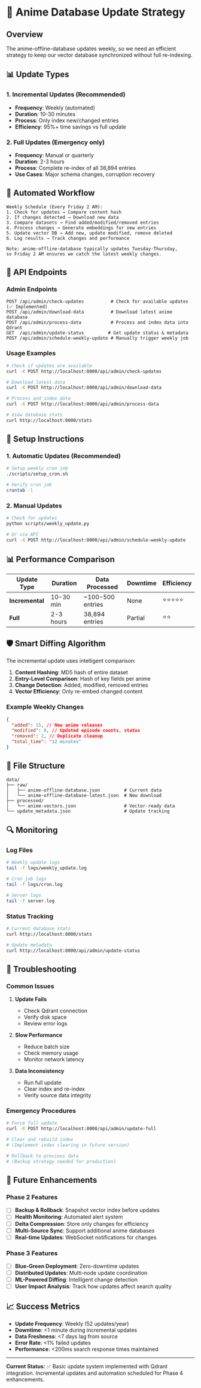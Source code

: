 # 🔄 Anime Database Update Strategy

## Overview

The anime-offline-database updates weekly, so we need an efficient strategy to keep our vector database synchronized without full re-indexing.

## 📊 Update Types

### 1. **Incremental Updates** (Recommended)

- **Frequency**: Weekly (automated)
- **Duration**: 10-30 minutes
- **Process**: Only index new/changed entries
- **Efficiency**: 95%+ time savings vs full update

### 2. **Full Updates** (Emergency only)

- **Frequency**: Manual or quarterly
- **Duration**: 2-3 hours
- **Process**: Complete re-index of all 38,894 entries
- **Use Cases**: Major schema changes, corruption recovery

## 🤖 Automated Workflow

```
Weekly Schedule (Every Friday 2 AM):
1. Check for updates → Compare content hash
2. If changes detected → Download new data
3. Compare datasets → Find added/modified/removed entries
4. Process changes → Generate embeddings for new entries
5. Update vector DB → Add new, update modified, remove deleted
6. Log results → Track changes and performance

Note: anime-offline-database typically updates Tuesday-Thursday,
so Friday 2 AM ensures we catch the latest weekly changes.
```

## 📡 API Endpoints

### Admin Endpoints

```http
POST /api/admin/check-updates          # Check for available updates (✅ Implemented)
POST /api/admin/download-data          # Download latest anime database
POST /api/admin/process-data           # Process and index data into Qdrant
GET  /api/admin/update-status         # Get update status & metadata
POST /api/admin/schedule-weekly-update # Manually trigger weekly job
```

### Usage Examples

```bash
# Check if updates are available
curl -X POST http://localhost:8000/api/admin/check-updates

# Download latest data
curl -X POST http://localhost:8000/api/admin/download-data

# Process and index data
curl -X POST http://localhost:8000/api/admin/process-data

# View database stats
curl http://localhost:8000/stats
```

## 🔧 Setup Instructions

### 1. Automatic Updates (Recommended)

```bash
# Setup weekly cron job
./scripts/setup_cron.sh

# Verify cron job
crontab -l
```

### 2. Manual Updates

```bash
# Check for updates
python scripts/weekly_update.py

# Or via API
curl -X POST http://localhost:8000/api/admin/schedule-weekly-update
```

## 📊 Performance Comparison

| Update Type     | Duration  | Data Processed   | Downtime | Efficiency |
| --------------- | --------- | ---------------- | -------- | ---------- |
| **Incremental** | 10-30 min | ~100-500 entries | None     | ⭐⭐⭐⭐⭐ |
| **Full**        | 2-3 hours | 38,894 entries   | Partial  | ⭐⭐       |

## 🛡️ Smart Diffing Algorithm

The incremental update uses intelligent comparison:

1. **Content Hashing**: MD5 hash of entire dataset
2. **Entry-Level Comparison**: Hash of key fields per anime
3. **Change Detection**: Added, modified, removed entries
4. **Vector Efficiency**: Only re-embed changed content

### Example Weekly Changes

```json
{
  "added": 15, // New anime releases
  "modified": 8, // Updated episode counts, status
  "removed": 2, // Duplicate cleanup
  "total_time": "12 minutes"
}
```

## 📁 File Structure

```
data/
├── raw/
│   ├── anime-offline-database.json         # Current data
│   └── anime-offline-database-latest.json  # New download
├── processed/
│   └── anime-vectors.json                  # Vector-ready data
└── update_metadata.json                    # Update tracking
```

## 🔍 Monitoring

### Log Files

```bash
# Weekly update logs
tail -f logs/weekly_update.log

# Cron job logs
tail -f logs/cron.log

# Server logs
tail -f server.log
```

### Status Tracking

```bash
# Current database stats
curl http://localhost:8000/stats

# Update metadata
curl http://localhost:8000/api/admin/update-status
```

## 🚨 Troubleshooting

### Common Issues

1. **Update Fails**

   - Check Qdrant connection
   - Verify disk space
   - Review error logs

2. **Slow Performance**

   - Reduce batch size
   - Check memory usage
   - Monitor network latency

3. **Data Inconsistency**
   - Run full update
   - Clear index and re-index
   - Verify source data integrity

### Emergency Procedures

```bash
# Force full update
curl -X POST http://localhost:8000/api/admin/update-full

# Clear and rebuild index
# (Implement index clearing in future version)

# Rollback to previous data
# (Backup strategy needed for production)
```

## 🔮 Future Enhancements

### Phase 2 Features

- [ ] **Backup & Rollback**: Snapshot vector index before updates
- [ ] **Health Monitoring**: Automated alert system
- [ ] **Delta Compression**: Store only changes for efficiency
- [ ] **Multi-Source Sync**: Support additional anime databases
- [ ] **Real-time Updates**: WebSocket notifications for changes

### Phase 3 Features

- [ ] **Blue-Green Deployment**: Zero-downtime updates
- [ ] **Distributed Updates**: Multi-node update coordination
- [ ] **ML-Powered Diffing**: Intelligent change detection
- [ ] **User Impact Analysis**: Track how updates affect search quality

## 📈 Success Metrics

- **Update Frequency**: Weekly (52 updates/year)
- **Downtime**: <1 minute during incremental updates
- **Data Freshness**: <7 days lag from source
- **Error Rate**: <1% failed updates
- **Performance**: <200ms search response times maintained

---

**Current Status**: ✅ Basic update system implemented with Qdrant integration. Incremental updates and automation scheduled for Phase 4 enhancements.
